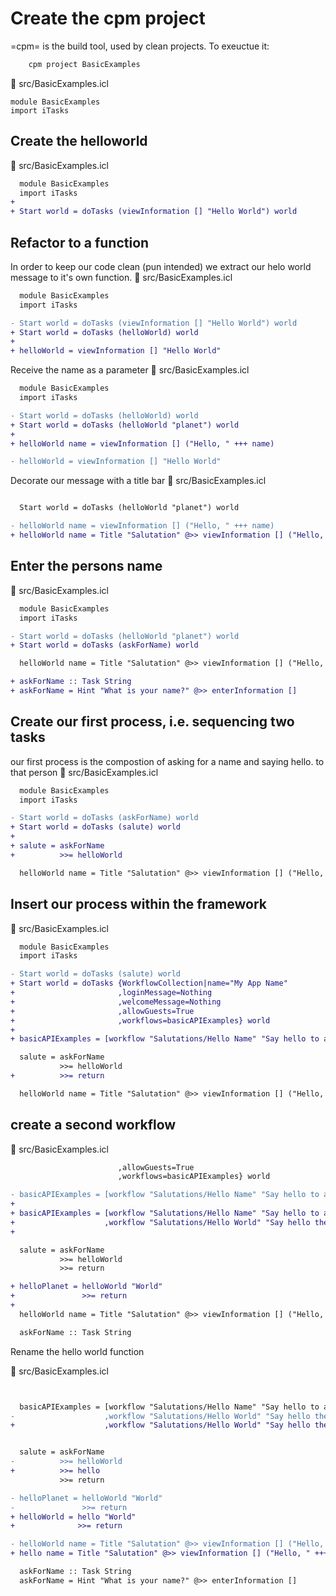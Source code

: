 # Create the cpm project
=cpm= is the build tool, used by clean projects. To exeuctue it:

```sh
	cpm project BasicExamples
```
📄 src/BasicExamples.icl
```icl
module BasicExamples
import iTasks

```

## Create the helloworld
📄 src/BasicExamples.icl
```diff
  module BasicExamples
  import iTasks
+
+ Start world = doTasks (viewInformation [] "Hello World") world

```
## Refactor to a function
   In order to keep our code clean (pun intended) we extract our helo world message to it's own function.
📄 src/BasicExamples.icl
```diff
  module BasicExamples
  import iTasks

- Start world = doTasks (viewInformation [] "Hello World") world
+ Start world = doTasks (helloWorld) world
+
+ helloWorld = viewInformation [] "Hello World"

```
Receive the name as a parameter
📄 src/BasicExamples.icl
```diff
  module BasicExamples
  import iTasks

- Start world = doTasks (helloWorld) world
+ Start world = doTasks (helloWorld "planet") world
+
+ helloWorld name = viewInformation [] ("Hello, " +++ name)

- helloWorld = viewInformation [] "Hello World"

```
Decorate our message with a title bar
📄 src/BasicExamples.icl
```diff

  Start world = doTasks (helloWorld "planet") world

- helloWorld name = viewInformation [] ("Hello, " +++ name)
+ helloWorld name = Title "Salutation" @>> viewInformation [] ("Hello, " +++ name)


```
## Enter the persons name
📄 src/BasicExamples.icl
```diff
  module BasicExamples
  import iTasks

- Start world = doTasks (helloWorld "planet") world
+ Start world = doTasks (askForName) world

  helloWorld name = Title "Salutation" @>> viewInformation [] ("Hello, " +++ name)

+ askForName :: Task String
+ askForName = Hint "What is your name?" @>> enterInformation []

```
## Create our first process, i.e. sequencing two tasks

our first process is the compostion of asking for a name and saying hello.
to that person
📄 src/BasicExamples.icl
```diff
  module BasicExamples
  import iTasks

- Start world = doTasks (askForName) world
+ Start world = doTasks (salute) world
+
+ salute = askForName
+          >>= helloWorld

  helloWorld name = Title "Salutation" @>> viewInformation [] ("Hello, " +++ name)


```
##  Insert our process within the framework
📄 src/BasicExamples.icl
```diff
  module BasicExamples
  import iTasks

- Start world = doTasks (salute) world
+ Start world = doTasks {WorkflowCollection|name="My App Name"
+                       ,loginMessage=Nothing
+                       ,welcomeMessage=Nothing
+                       ,allowGuests=True
+                       ,workflows=basicAPIExamples} world
+
+ basicAPIExamples = [workflow "Salutations/Hello Name" "Say hello to anyone name" salute]

  salute = askForName
           >>= helloWorld
+          >>= return

  helloWorld name = Title "Salutation" @>> viewInformation [] ("Hello, " +++ name)


```
## create a second workflow
📄 src/BasicExamples.icl
```diff
                        ,allowGuests=True
                        ,workflows=basicAPIExamples} world

- basicAPIExamples = [workflow "Salutations/Hello Name" "Say hello to anyone name" salute]
+
+ basicAPIExamples = [workflow "Salutations/Hello Name" "Say hello to anyone name" salute
+                    ,workflow "Salutations/Hello World" "Say hello the the whole world" helloPlanet]
+

  salute = askForName
           >>= helloWorld
           >>= return

+ helloPlanet = helloWorld "World"
+               >>= return
+
  helloWorld name = Title "Salutation" @>> viewInformation [] ("Hello, " +++ name)

  askForName :: Task String

```
Rename the hello world function

📄 src/BasicExamples.icl
```diff


  basicAPIExamples = [workflow "Salutations/Hello Name" "Say hello to anyone name" salute
-                    ,workflow "Salutations/Hello World" "Say hello the the whole world" helloPlanet]
+                    ,workflow "Salutations/Hello World" "Say hello the the whole world" helloWorld]


  salute = askForName
-          >>= helloWorld
+          >>= hello
           >>= return

- helloPlanet = helloWorld "World"
-               >>= return
+ helloWorld = hello "World"
+              >>= return

- helloWorld name = Title "Salutation" @>> viewInformation [] ("Hello, " +++ name)
+ hello name = Title "Salutation" @>> viewInformation [] ("Hello, " +++ name)

  askForName :: Task String
  askForName = Hint "What is your name?" @>> enterInformation []

```
